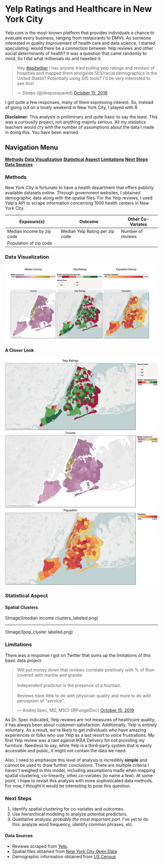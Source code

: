 # Yelp Ratings and Healthcare in New York City

Yelp.com is the most-known platform that provides individuals a chance to evaluate every business, ranging from restaurants to DMVs. As someone interested in quality improvement of health care and data science, I started speculating: would there be a connection between Yelp reviews and other social determinants of health? It was a question that came randomly to mind. So I did what millienials do and tweeted it:

<blockquote class="twitter-tweet" data-lang="en"><p lang="en" dir="ltr">Hey <a href="https://twitter.com/hashtag/epitwitter?src=hash&amp;ref_src=twsrc%5Etfw">#epitwitter</a> ! has anyone tried pulling yelp ratings and reviews of hospitals and mapped them alongside SES/racial demographics in the United States? Potentially using GIS tools? I&#39;d be very interested to see this!</p>&mdash; Deeps (@deepssquared) <a href="https://twitter.com/deepssquared/status/1183908738031390721?ref_src=twsrc%5Etfw">October 15, 2019</a></blockquote>

<script async src="https://platform.twitter.com/widgets.js" charset="utf-8"></script>

I got quite a few responses, many of them expressing interest. So, instead of going out on a lovely weekend in New York City, I played with R. 

**Disclaimer**: This analysis is preliminary and quite basic to say the least. This was a curiousity project, not anything majorly serious. All my statistics teachers would cry with the number of assumptions about the data I made in doing this. You have been warned.

## Navigation Menu
**[Methods](#methods)**
**[Data Visualization](#datavis)**
**[Statistical Aspect](#stats)**
**[Limitations](#limit)**
**[Next Steps](#ns)**
**[Data Sources](#datasources)**


### Methods <a name="methods"></a>
New York City is fortunate to have a health department that offers publicly available datasets online. Through government websites, I obtained demographic data along with the spatial files. For the Yelp reviews, I used Yelp's API to scrape information concerning 1000 health centers in New York City.


| Exposure(s)               | Outcome                         | Other Co-Variates |
|---------------------------|---------------------------------|-------------------|
| Median income by zip code | Median Yelp Rating per zip code | Number of reviews |
| Population of zip code    |                                 |                   |


### Data Visualization <a name="datavis"></a>
![Image](map_cropped.png)

#### A Closer Look
![Image](Yelp%20Ratings.png)
![Image](Income.png)
![Image](Population.png)


### Statistical Aspect <a name="stats"></a>


#### Spatial Clusters
![Image](median income clusters_labeled.png)

----------------------------------------------

![Image](pop_cluster labeled.png)


### Limitations <a name="limit"></a>

There was a response I got on Twitter that sums up the limitations of this basic data project: 

<blockquote class="twitter-tweet" data-lang="en"><p lang="en" dir="ltr">Will put money down that reviews correlate positively with % of floor covered with marble and granite. <br><br>Independent predictor is the presence of a fountain.<br><br>Reviews have little to do with physician quality and more to do with perception of &quot;service&quot;.</p>&mdash; Andrej Spec, MD, MSCI (@FungalDoc) <a href="https://twitter.com/FungalDoc/status/1184140735144255489?ref_src=twsrc%5Etfw">October 15, 2019</a></blockquote>

<script async src="https://platform.twitter.com/widgets.js" charset="utf-8"></script>

As Dr. Spec indicated, Yelp reviews are not measures of healthcare quality; it has always been about customer-satisfaction. Additionally, Yelp is entirely voluntary. As a result, we're likely to get individuals who have amazing experiences or folks who use Yelp as a last resort to voice frustrations. My first Yelp review was a rant against IKEA Delivery for not providing my furniture. Needless to say, while Yelp is a third-party system that is easily accessible and public, it might not contain the data we need.  

Also, I need to emphasize this level of analysis is incredibly **simple** and cannot be used to draw further conclusions. There are multiple criteria I haven't weighed in this model, including assumptions made when mapping spatial clustering, co-linearity, other co-variates (to name a few). At some point, I hope to revisit this analysis with more sophisticated data methods. For now, I thought it would be interesting to pose this question.

### Next Steps <a name="ns"></a>

1. Identify spatial clustering for co-variates and outcomes.
2. Use hierarchical modeling to analyze potential predictors.
3. Qualitative analysis: *probably the most important part*. I've yet to do this: analyze word frequency, identify common phrases, etc. 

#### Data Sources <a name="datasources"></a>

- Reviews scraped from [Yelp](https://yelp.com/).
- Spatial files obtained from [New York City Open Data](https://data.cityofnewyork.us/widgets/i8iw-xf4u)
- Demographic information obtained from [US Census](https://factfinder.census.gov/faces/nav/jsf/pages/download_center.xhtml)
